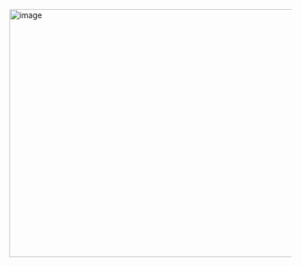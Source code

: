 <img width="788" height="443" alt="image" src="https://github.com/user-attachments/assets/38e584a1-20e3-49fc-b8ee-2e14c1bfed88" />
